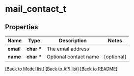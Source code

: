 # mail_contact_t

## Properties
Name | Type | Description | Notes
------------ | ------------- | ------------- | -------------
**email** | **char \*** | The email address | 
**name** | **char \*** | Optional contact name | [optional] 

[[Back to Model list]](../README.md#documentation-for-models) [[Back to API list]](../README.md#documentation-for-api-endpoints) [[Back to README]](../README.md)


